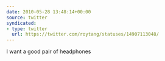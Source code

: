 ```yaml
---
date: 2010-05-28 13:48:14+00:00
source: twitter
syndicated:
- type: twitter
  url: https://twitter.com/roytang/statuses/14907113048/
---
```


I want a good pair of headphones